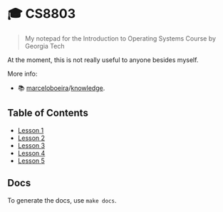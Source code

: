 # 🎓 CS8803
> My notepad for the Introduction to Operating Systems Course by Georgia Tech

At the moment, this is not really useful to anyone besides myself.

More info:
  * 📚 [marceloboeira](https://github.com/marceloboeira)/[knowledge](https://github.com/marceloboeira/knowledge).

## Table of Contents

* [Lesson 1](lessons/lesson-1#lesson-1)
* [Lesson 2](lessons/lesson-2#lesson-2)
* [Lesson 3](lessons/lesson-3#lesson-3)
* [Lesson 4](lessons/lesson-4#lesson-4)
* [Lesson 5](lessons/lesson-5#lesson-5)

## Docs

To generate the docs, use `make docs`.
